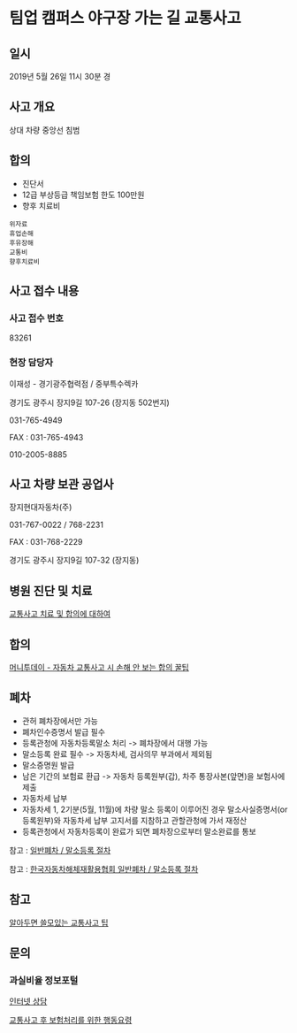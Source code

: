 # 팀업 캠퍼스 야구장 가는 길 교통사고

## 일시
2019년 5월 26일 11시 30분 경

## 사고 개요
상대 차량 중앙선 침범

## 합의
- 진단서
- 12급 부상등급 책임보험 한도 100만원
- 향후 치료비

```
위자료
휴업손해
후유장해
교통비
향후치료비
```

## 사고 접수 내용

### 사고 접수 번호
83261

### 현장 담당자
이재성 - 경기광주협력점 / 중부특수렉카

경기도 광주시 장지9길 107-26 (장지동 502번지)

031-765-4949

FAX : 031-765-4943

010-2005-8885

## 사고 차량 보관 공업사
장지현대자동차(주)

031-767-0022 / 768-2231

FAX : 031-768-2229

경기도 광주시 장지9길 107-32 (장지동)

## 병원 진단 및 치료
[교통사고 치료 및 합의에 대하여](http://www.ddanzi.com/ddanziNews/191963982)

## 합의

[머니투데이 - 자동차 교통사고 시 손해 안 보는 합의 꿀팁](http://news.mt.co.kr/mtview.php?no=2019050210234186951)

## 폐차

- 관허 폐차장에서만 가능
- 폐차인수증명서 발급 필수
- 등록관청에 자동차등록말소 처리 -> 폐차장에서 대행 가능
- 말소등록 완료 필수 -> 자동차세, 검사의무 부과에서 제외됨
- 말소증명원 발급
- 남은 기간의 보험료 환급 -> 자동차 등록원부(갑), 차주 통장사본(앞면)을 보험사에 제출
- 자동차세 납부
- 자동차세 1, 2기분(5월, 11월)에 차량 말소 등록이 이루어진 경우
말소사실증명서(or 등록원부)와 자동차세 납부 고지서를 지참하고 관할관청에 가서 재정산
- 등록관청에서 자동차등록이 완료가 되면 폐차장으로부터 말소완료를 통보


참고 : [일반폐차 / 말소등록 절차](https://www.car365.go.kr/web/contents/disusedcar_info01.do)

참고 : [한국자동차해체재활용협회 일반폐차 / 말소등록 절차](http://www.kadra.or.kr/kadra/contents/sub01/01_03.html)


## 참고

[알아두면 쓸모있는 교통사고 팁](https://ggultip1004.tistory.com/62)

## 문의

### 과실비율 정보포털
[인터넷 상담](http://accident.knia.or.kr/qna)

[교통사고 후 보험처리를 위한 행동요령](https://www.valuechampion.co.kr/car-insurance/%EA%B5%90%ED%86%B5%EC%82%AC%EA%B3%A0-%ED%9B%84-%EB%B3%B4%ED%97%98%EC%B2%98%EB%A6%AC%EB%A5%BC-%EC%9C%84%ED%95%9C-%ED%96%89%EB%8F%99%EC%9A%94%EB%A0%B9)
